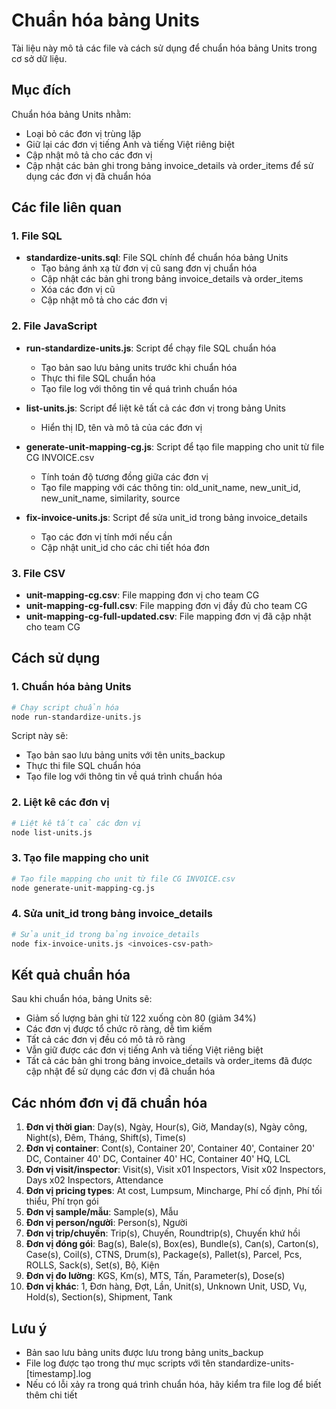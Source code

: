 # Chuẩn hóa bảng Units

Tài liệu này mô tả các file và cách sử dụng để chuẩn hóa bảng Units trong cơ sở dữ liệu.

## Mục đích

Chuẩn hóa bảng Units nhằm:
- Loại bỏ các đơn vị trùng lặp
- Giữ lại các đơn vị tiếng Anh và tiếng Việt riêng biệt
- Cập nhật mô tả cho các đơn vị
- Cập nhật các bản ghi trong bảng invoice_details và order_items để sử dụng các đơn vị đã chuẩn hóa

## Các file liên quan

### 1. File SQL

- **standardize-units.sql**: File SQL chính để chuẩn hóa bảng Units
  - Tạo bảng ánh xạ từ đơn vị cũ sang đơn vị chuẩn hóa
  - Cập nhật các bản ghi trong bảng invoice_details và order_items
  - Xóa các đơn vị cũ
  - Cập nhật mô tả cho các đơn vị

### 2. File JavaScript

- **run-standardize-units.js**: Script để chạy file SQL chuẩn hóa
  - Tạo bản sao lưu bảng units trước khi chuẩn hóa
  - Thực thi file SQL chuẩn hóa
  - Tạo file log với thông tin về quá trình chuẩn hóa

- **list-units.js**: Script để liệt kê tất cả các đơn vị trong bảng Units
  - Hiển thị ID, tên và mô tả của các đơn vị

- **generate-unit-mapping-cg.js**: Script để tạo file mapping cho unit từ file CG INVOICE.csv
  - Tính toán độ tương đồng giữa các đơn vị
  - Tạo file mapping với các thông tin: old_unit_name, new_unit_id, new_unit_name, similarity, source

- **fix-invoice-units.js**: Script để sửa unit_id trong bảng invoice_details
  - Tạo các đơn vị tính mới nếu cần
  - Cập nhật unit_id cho các chi tiết hóa đơn

### 3. File CSV

- **unit-mapping-cg.csv**: File mapping đơn vị cho team CG
- **unit-mapping-cg-full.csv**: File mapping đơn vị đầy đủ cho team CG
- **unit-mapping-cg-full-updated.csv**: File mapping đơn vị đã cập nhật cho team CG

## Cách sử dụng

### 1. Chuẩn hóa bảng Units

```bash
# Chạy script chuẩn hóa
node run-standardize-units.js
```

Script này sẽ:
- Tạo bản sao lưu bảng units với tên units_backup
- Thực thi file SQL chuẩn hóa
- Tạo file log với thông tin về quá trình chuẩn hóa

### 2. Liệt kê các đơn vị

```bash
# Liệt kê tất cả các đơn vị
node list-units.js
```

### 3. Tạo file mapping cho unit

```bash
# Tạo file mapping cho unit từ file CG INVOICE.csv
node generate-unit-mapping-cg.js
```

### 4. Sửa unit_id trong bảng invoice_details

```bash
# Sửa unit_id trong bảng invoice_details
node fix-invoice-units.js <invoices-csv-path>
```

## Kết quả chuẩn hóa

Sau khi chuẩn hóa, bảng Units sẽ:
- Giảm số lượng bản ghi từ 122 xuống còn 80 (giảm 34%)
- Các đơn vị được tổ chức rõ ràng, dễ tìm kiếm
- Tất cả các đơn vị đều có mô tả rõ ràng
- Vẫn giữ được các đơn vị tiếng Anh và tiếng Việt riêng biệt
- Tất cả các bản ghi trong bảng invoice_details và order_items đã được cập nhật để sử dụng các đơn vị đã chuẩn hóa

## Các nhóm đơn vị đã chuẩn hóa

1. **Đơn vị thời gian**: Day(s), Ngày, Hour(s), Giờ, Manday(s), Ngày công, Night(s), Đêm, Tháng, Shift(s), Time(s)
2. **Đơn vị container**: Cont(s), Container 20', Container 40', Container 20' DC, Container 40' DC, Container 40' HC, Container 40' HQ, LCL
3. **Đơn vị visit/inspector**: Visit(s), Visit x01 Inspectors, Visit x02 Inspectors, Days x02 Inspectors, Attendance
4. **Đơn vị pricing types**: At cost, Lumpsum, Mincharge, Phí cố định, Phí tối thiểu, Phí trọn gói
5. **Đơn vị sample/mẫu**: Sample(s), Mẫu
6. **Đơn vị person/người**: Person(s), Người
7. **Đơn vị trip/chuyến**: Trip(s), Chuyến, Roundtrip(s), Chuyến khứ hồi
8. **Đơn vị đóng gói**: Bag(s), Bale(s), Box(es), Bundle(s), Can(s), Carton(s), Case(s), Coil(s), CTNS, Drum(s), Package(s), Pallet(s), Parcel, Pcs, ROLLS, Sack(s), Set(s), Bộ, Kiện
9. **Đơn vị đo lường**: KGS, Km(s), MTS, Tấn, Parameter(s), Dose(s)
10. **Đơn vị khác**: 1, Đơn hàng, Đợt, Lần, Unit(s), Unknown Unit, USD, Vụ, Hold(s), Section(s), Shipment, Tank

## Lưu ý

- Bản sao lưu bảng units được lưu trong bảng units_backup
- File log được tạo trong thư mục scripts với tên standardize-units-[timestamp].log
- Nếu có lỗi xảy ra trong quá trình chuẩn hóa, hãy kiểm tra file log để biết thêm chi tiết

